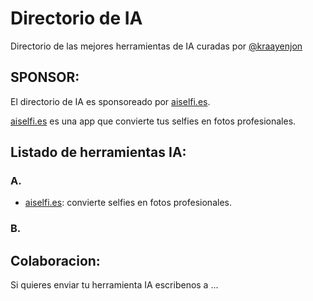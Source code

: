 # Directorio de IA

Directorio de las mejores herramientas de IA curadas por [@kraayenjon](https://github.com/kraayenjon)


## SPONSOR:
El directorio de IA es sponsoreado por [aiselfi.es](https://aiselfi.es).

[aiselfi.es](https://aiselfi.es) es una app que convierte tus selfies en fotos profesionales. 

## Listado de herramientas IA:

### A.
- [aiselfi.es](https://aiselfi.es): convierte selfies en fotos profesionales.

### B.

## Colaboracion:
Si quieres enviar tu herramienta IA escribenos a ...
